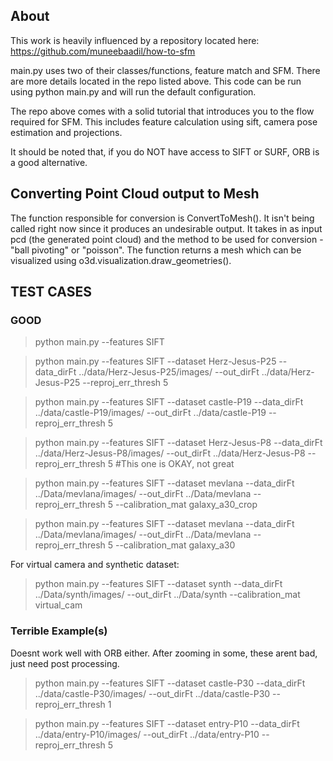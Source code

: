 ## About
This work is heavily influenced by a repository located here:
https://github.com/muneebaadil/how-to-sfm

main.py uses two of their classes/functions, feature match and SFM. There are more details located in the repo listed above. This code can be run using python main.py and will run the default configuration.

The repo above comes with a solid tutorial that introduces you to the flow required for SFM. This includes feature calculation using sift, camera pose estimation and projections.

It should be noted that, if you do NOT have access to SIFT or SURF, ORB is a good alternative.

## Converting Point Cloud output to Mesh
The function responsible for conversion is ConvertToMesh(). It isn't being called right now since it produces an undesirable output. It takes in as input pcd (the generated point cloud) and the method to be used for conversion - "ball pivoting" or "poisson". The function returns a mesh which can be visualized using o3d.visualization.draw_geometries().

<!---
## TODO

1. THERE ARE A TON OF POORLY CALCULATED POINTS THAT NEED TO BE CLEANED.
2. CONVERTING THE POINT CLOUDS TO STL. THIS SHOULDNT BE TOO HARD AFTER CLEANING. MIGHT HAVE TO ASSUME AN ARBITRARY DEPTH.
3. CALCULATING THE K VALUES FOR TOLGA'S VIDEOS

-->

## TEST CASES
### GOOD
> python main.py --features SIFT

>python main.py --features SIFT --dataset Herz-Jesus-P25 --data_dirFt ../data/Herz-Jesus-P25/images/ --out_dirFt ../data/Herz-Jesus-P25 --reproj_err_thresh 5

>python main.py --features SIFT --dataset castle-P19 --data_dirFt ../data/castle-P19/images/ --out_dirFt ../data/castle-P19 --reproj_err_thresh 5

>python main.py --features SIFT --dataset Herz-Jesus-P8 --data_dirFt ../data/Herz-Jesus-P8/images/ --out_dirFt ../data/Herz-Jesus-P8 --reproj_err_thresh 5 
#This one is OKAY, not great

>python main.py --features SIFT --dataset mevlana --data_dirFt ../Data/mevlana/images/ --out_dirFt ../Data/mevlana --reproj_err_thresh 5 --calibration_mat galaxy_a30_crop

>python main.py --features SIFT --dataset mevlana --data_dirFt ../Data/mevlana/images/ --out_dirFt ../Data/mevlana --reproj_err_thresh 5 --calibration_mat galaxy_a30

For virtual camera and synthetic dataset:

>python main.py --features SIFT --dataset synth --data_dirFt ../Data/synth/images/ --out_dirFt ../Data/synth --calibration_mat virtual_cam

### Terrible Example(s)
Doesnt work well with ORB either. After zooming in some, these arent bad, just need post processing.

>python main.py --features SIFT --dataset castle-P30 --data_dirFt ../data/castle-P30/images/ --out_dirFt ../data/castle-P30 --reproj_err_thresh 1

>python main.py --features SIFT --dataset entry-P10 --data_dirFt ../data/entry-P10/images/ --out_dirFt ../data/entry-P10 --reproj_err_thresh 5
